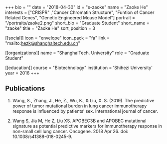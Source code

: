 +++
bio = ""
date = "2018-04-30"
id = "s-zaoke"
name = "Zaoke He"
interests = ["CRISPR" ,"Cancer Chromatin Structure", "Funtion of Cancer Related Genes", "Genetic Engineered Mouse Model"]
portrait = "/portraits/zaoke2.png"
short_bio = "Graduate Student"
short_name = "zaoke"
title = "Zaoke He"
sort_position = 3

[[social]]
    icon = "envelope"
    icon_pack = "fa"
    link = "mailto:hezk@shanghaitech.edu.cn"

[[organizations]]
    name = "ShanghaiTech. University"
    role = "Graduate Student"

[[education]]
    course = "Biotechnology"
    institution = 'Shihezi University'
    year = 2016
+++

## Publications

1. Wang, S., Zhang, J., He, Z., Wu, K., & Liu, X. S. (2019). The predictive power of tumor mutational burden in lung cancer immunotherapy response is influenced by patients’ sex. International journal of cancer.

1. Wang S, Jia M, He Z, Liu XS. APOBEC3B and APOBEC mutational signature as potential predictive markers for immunotherapy response in non-small cell lung cancer. Oncogene. 2018 Apr 26. doi: 10.1038/s41388-018-0245-9. 
